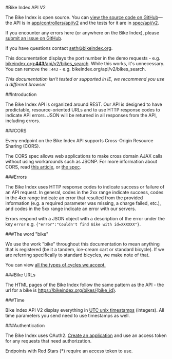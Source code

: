 <a class="ref" id="ref_title">

#Bike Index API V2
  

The Bike Index is open source. You can [view the source code on GitHub](https://github.com/bikeindex/bike_index)&mdash;the API is in [app/controllers/api/v2](https://github.com/bikeindex/bike_index/tree/master/app/controllers/api/v2) and the tests for it are in [spec/api/v2](https://github.com/bikeindex/bike_index/tree/master/spec/api/v2).

If you encounter any errors here (or anywhere on the Bike Index), please [submit an issue on GitHub](https://github.com/bikeindex/bike_index/issues/new).

If you have questions contact [seth@bikeindex.org](mailto:seth@bikeindex.org").

This documentation displays the port number in the demo requests - e.g. [bikeindex.org:**443**/api/v2/bikes_search](https://bikeindex.org/api/v2/bikes_search). While this works, it's unnecessary. You can remove the `:443` - e.g. bikeindex.org/api/v2/bikes_search.

*This documentation isn't tested or supported in IE, we recommend you use a different browser*


<a class="ref" id="ref_introduction">
  
##Introduction

The Bike Index API is organized around REST. Our API is designed to have predictable, resource-oriented URLs and to use HTTP response codes to indicate API errors. JSON will be returned in all responses from the API, including errors.

<a class="ref" id="ref_cors">
  
###CORS

Every endpoint on the Bike Index API supports Cross-Origin Resource Sharing (CORS).

The CORS spec allows web applications to make cross domain AJAX calls without using workarounds such as JSONP. For more information about CORS, read [this article](http://www.nczonline.net/blog/2010/05/25/cross-domain-ajax-with-cross-origin-resource-sharing/), or [the spec](http://www.w3.org/TR/access-control/#simple-cross-origin-request-and-actual-r").

<a class="ref" id="ref_errors">

###Errors

The Bike Index uses HTTP response codes to indicate success or failure of an API request. In general, codes in the 2xx range indicate success, codes in the 4xx range indicate an error that resulted from the provided information (e.g. a required parameter was missing, a charge failed, etc.), and codes in the 5xx range indicate an error with our servers.

Errors respond with a JSON object with a description of the error under the key `error` e.g. `{"error":"Couldn't find Bike with id=XXXXXX"}`.


<a class="ref" id="ref_the_word_bike">
  
###The word "bike"

We use the work "bike" throughout this documentation to mean anything that is registered (be it a tandem, ice-cream cart or standard bicycle). If we are referring specifically to standard bicycles, we make note of that.

You can view <a href="#selections_GET_version_selections_cycle_types_format_get_2" class="scroll-link">all the types of cycles we accept.</a>


<a class="ref" id="ref_bike_urls">
  
###Bike URLs

The HTML pages of the Bike Index follow the same pattern as the API - the url for a bike is https://bikeindex.org/bikes/{bike_id}.


<a class="ref" id="ref_time">
  
###Time

Bike Index API V2 display everything in <a href="https://en.wikipedia.org/wiki/Unix_time" target="_blank">UTC unix timestamps</a> (integers). All time parameters you send need to use timestamps as well.

<a class="ref" id="ref_authentication">
  
###Authentication

The Bike Index uses OAuth2. <a href="#applications_list" class="scroll-link">Create an application</a> and use an access token for any requests that need authorization.

Endpoints with Red Stars (<span class="accstr">*</span>) require an access token to use.

<!-- <img alt="example of a protected endpoint" src="updated/documentation/protected_endpoint.png" class="protected-endpoint-img"> -->

